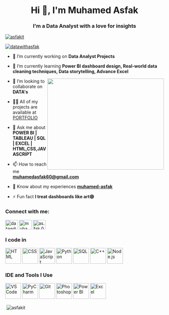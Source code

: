 <h1 align="center">Hi 👋, I'm Muhamed Asfak</h1>
<h3 align="center">I'm a Data Analyst with a love for insights</h3>

<p align="left"> <a href="https://github.com/ryo-ma/github-profile-trophy"><img src="https://github-profile-trophy.vercel.app/?username=asfakit" alt="asfakit" /></a> </p>

<p align="left"> <a href="https://twitter.com/datawithasfak" target="blank"><img src="https://img.shields.io/twitter/follow/datawithasfak?logo=twitter&style=for-the-badge" alt="datawithasfak" /></a> </p>

- 🔭 I’m currently working on **Data Analyst Projects**

- 🌱 I’m currently learning **Power BI dashboard design, Real-world data cleaning techniques, Data storytelling, Advance Excel**
<img align="right" width="370" height="290" src="https://i.pinimg.com/originals/47/f0/34/47f0342cec72b800463bf003eac1257e.gif">

- 👯 I’m looking to collaborate on **DATA's**

- 👨‍💻 All of my projects are available at [PORTFOLIO](https://asfakit.github.io/portfolio/)

- 💬 Ask me about **POWER BI | TABLEAU | SQL | EXCEL | HTML,CSS,JAVASCRIPT**

- 📫 How to reach me **muhamedasfak60@gmail.com**

- 📄 Know about my experiences [**muhamed-asfak**](https://drive.google.com/file/d/1It_Rmh5uk-uz4hCpCTgMQbEWCy8wN7II/view?usp=drivesdk)

- ⚡ Fun fact **I treat dashboards like art😄**

<h3 align="left">Connect with me:</h3>
<p align="left">
<a href="https://twitter.com/datawithasfak" target="blank"><img align="center" src="https://raw.githubusercontent.com/rahuldkjain/github-profile-readme-generator/master/src/images/icons/Social/twitter.svg" alt="datawithasfak" height="30" width="40" /></a>
<a href="https://linkedin.com/in/muhamed-asfak-5551a0255" target="blank"><img align="center" src="https://raw.githubusercontent.com/rahuldkjain/github-profile-readme-generator/master/src/images/icons/Social/linked-in-alt.svg" alt="muhamed-asfak-5551a0255" height="30" width="40" /></a>
<a href="https://instagram.com/as.fak.007" target="blank"><img align="center" src="https://raw.githubusercontent.com/rahuldkjain/github-profile-readme-generator/master/src/images/icons/Social/instagram.svg" alt="as.fak.007" height="30" width="40" /></a>
</p>

### I code in  
<img height="50" width="50" src="https://img.icons8.com/color/48/000000/html-5.png" alt="HTML" />  <img height="50" width="50" src="https://img.icons8.com/color/48/000000/css3.png" alt="CSS" />  <img height="50" width="50" src="https://img.icons8.com/color/48/000000/javascript.png" alt="JavaScript" />  <img height="50" width="50" src="https://img.icons8.com/color/48/000000/python.png" alt="Python" />  <img height="50" width="50" src="https://img.icons8.com/color/48/000000/mysql-logo.png" alt="SQL" />  <img height="50" width="50" src="https://img.icons8.com/color/48/000000/c-plus-plus-logo.png" alt="C++" />  <img height="50" width="50" src="https://img.icons8.com/color/48/000000/nodejs.png" alt="Node.js" /> 

### IDE and Tools I Use  
<img height="50" width="50" src="https://img.icons8.com/color/48/000000/visual-studio-code-2019.png" alt="VS Code" />  <img height="50" width="50" src="https://img.icons8.com/color/48/000000/pycharm.png" alt="PyCharm" />  <img height="50" width="50" src="https://img.icons8.com/color/50/000000/git.png" alt="Git" />  <img height="50" width="50" src="https://img.icons8.com/doodle/48/000000/adobe-photoshop.png" alt="Photoshop" />  <img height="50" width="50" src="https://img.icons8.com/color/48/000000/power-bi.png" alt="Power BI" />  <img height="50" width="50" src="https://img.icons8.com/color/48/000000/microsoft-excel-2019--v1.png" alt="Excel" />


<p>&nbsp;<img align="center" src="https://github-readme-stats.vercel.app/api?username=asfakit&show_icons=true&locale=en" alt="asfakit" /></p>
